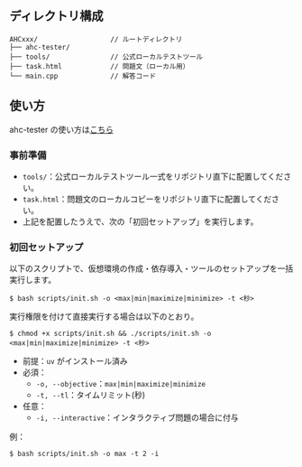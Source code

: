 ## ディレクトリ構成

```
AHCxxx/                  // ルートディレクトリ
├── ahc-tester/          
├── tools/               // 公式ローカルテストツール
├── task.html            // 問題文（ローカル用）
└── main.cpp             // 解答コード
```

## 使い方

ahc-tester の使い方は[こちら](https://github.com/KKT89/ahc-tester/blob/main/README.md)

### 事前準備
- `tools/`：公式ローカルテストツール一式をリポジトリ直下に配置してください。
- `task.html`：問題文のローカルコピーをリポジトリ直下に配置してください。
- 上記を配置したうえで、次の「初回セットアップ」を実行します。

### 初回セットアップ
以下のスクリプトで、仮想環境の作成・依存導入・ツールのセットアップを一括実行します。

```
$ bash scripts/init.sh -o <max|min|maximize|minimize> -t <秒>
```

実行権限を付けて直接実行する場合は以下のとおり。

```
$ chmod +x scripts/init.sh && ./scripts/init.sh -o <max|min|maximize|minimize> -t <秒>
```

- 前提：`uv` がインストール済み
- 必須：
  - `-o, --objective`：`max|min|maximize|minimize`
  - `-t, --tl`：タイムリミット(秒)
- 任意：
  - `-i, --interactive`：インタラクティブ問題の場合に付与

例：

```
$ bash scripts/init.sh -o max -t 2 -i
```